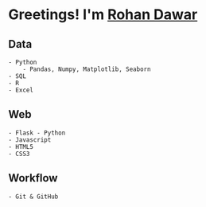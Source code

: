 # Greetings! I'm [Rohan Dawar][website]

## Data
	- Python
		- Pandas, Numpy, Matplotlib, Seaborn
	- SQL	
	- R
	- Excel

## Web
	- Flask - Python
	- Javascript
	- HTML5
	- CSS3

## Workflow
	- Git & GitHub

[website]: https://www.rohandawar.com/
